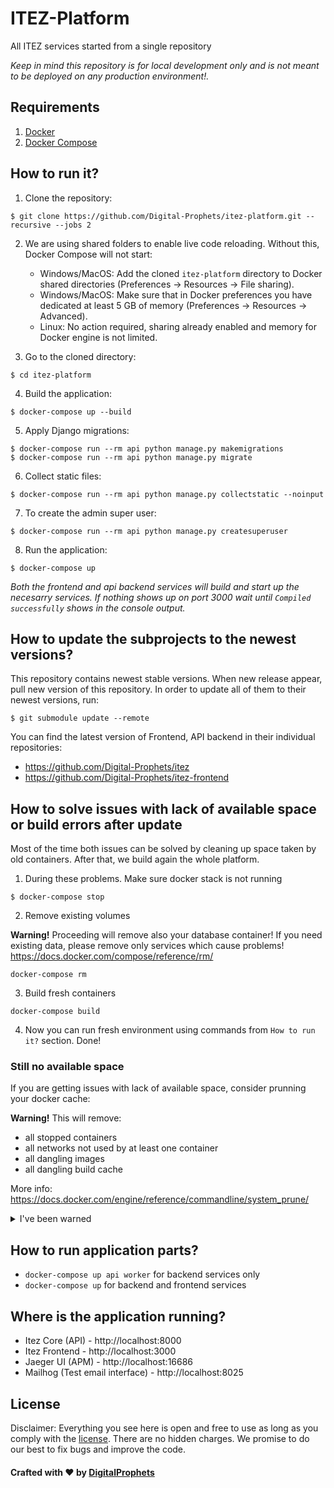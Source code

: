 # ITEZ-Platform

All ITEZ services started from a single repository

*Keep in mind this repository is for local development only and is not meant to be deployed on any production environment!.*

## Requirements
1. [Docker](https://docs.docker.com/install/)
2. [Docker Compose](https://docs.docker.com/compose/install/)


## How to run it?

1. Clone the repository:

```
$ git clone https://github.com/Digital-Prophets/itez-platform.git --recursive --jobs 2
```

2. We are using shared folders to enable live code reloading. Without this, Docker Compose will not start:
    - Windows/MacOS: Add the cloned `itez-platform` directory to Docker shared directories (Preferences -> Resources -> File sharing).
    - Windows/MacOS: Make sure that in Docker preferences you have dedicated at least 5 GB of memory (Preferences -> Resources -> Advanced).
    - Linux: No action required, sharing already enabled and memory for Docker engine is not limited.

3. Go to the cloned directory:
```
$ cd itez-platform
```

4. Build the application:
```
$ docker-compose up --build
```

5. Apply Django migrations:
```
$ docker-compose run --rm api python manage.py makemigrations
$ docker-compose run --rm api python manage.py migrate
```

6. Collect static files:
```
$ docker-compose run --rm api python manage.py collectstatic --noinput
```

7. To create the admin super user:
```
$ docker-compose run --rm api python manage.py createsuperuser
```

8. Run the application:
```
$ docker-compose up
```
*Both the frontend and api backend services will build and start up the necesarry services. If nothing shows up on port 3000 wait until `Compiled successfully` shows in the console output.*


## How to update the subprojects to the newest versions?
This repository contains newest stable versions.
When new release appear, pull new version of this repository.
In order to update all of them to their newest versions, run:
```
$ git submodule update --remote
```

You can find the latest version of Frontend, API backend in their individual repositories:

- https://github.com/Digital-Prophets/itez
- https://github.com/Digital-Prophets/itez-frontend

## How to solve issues with lack of available space or build errors after update

Most of the time both issues can be solved by cleaning up space taken by old containers. After that, we build again the whole platform. 


1. During these problems. Make sure docker stack is not running
```
$ docker-compose stop
```

2. Remove existing volumes

**Warning!** Proceeding will remove also your database container! If you need existing data, please remove only services which cause problems! https://docs.docker.com/compose/reference/rm/
```
docker-compose rm
```

3. Build fresh containers 
```
docker-compose build
```

4. Now you can run fresh environment using commands from `How to run it?` section. Done!

### Still no available space

If you are getting issues with lack of available space, consider prunning your docker cache:

**Warning!** This will remove:
  - all stopped containers
  - all networks not used by at least one container
  - all dangling images
  - all dangling build cache 
  
  More info: https://docs.docker.com/engine/reference/commandline/system_prune/
  
<details><summary>I've been warned</summary>
<p>

```
$ docker system prune
```

</p>
</details>

## How to run application parts?
  - `docker-compose up api worker` for backend services only
  - `docker-compose up` for backend and frontend services


## Where is the application running?
- Itez Core (API) - http://localhost:8000
- Itez Frontend - http://localhost:3000
- Jaeger UI (APM) - http://localhost:16686
- Mailhog (Test email interface) - http://localhost:8025 


## License

Disclaimer: Everything you see here is open and free to use as long as you comply with the [license](https://github.com/mirumee/saleor-platform/blob/master/LICENSE). There are no hidden charges. We promise to do our best to fix bugs and improve the code.

#### Crafted with ❤️ by [DigitalProphets](http://DigitalProphets.com)
